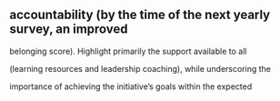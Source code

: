 ## accountability (by the time of the next yearly survey, an improved

belonging score). Highlight primarily the support available to all

(learning resources and leadership coaching), while underscoring the

importance of achieving the initiative’s goals within the expected